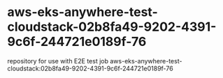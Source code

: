 # aws-eks-anywhere-test-cloudstack-02b8fa49-9202-4391-9c6f-244721e0189f-76
repository for use with E2E test job aws-eks-anywhere-test-cloudstack:02b8fa49-9202-4391-9c6f-244721e0189f-76
